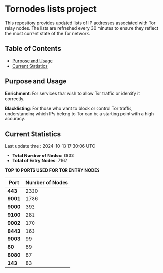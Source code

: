 # Tornodes lists project

This repository provides updated lists of IP addresses associated with Tor relay nodes. The lists are refreshed every 30 minutes to ensure they reflect the most current state of the Tor network.

## Table of Contents

- [Purpose and Usage](#purpose-and-usage)
- [Current Statistics](#current-statistics)


## Purpose and Usage

**Enrichment**: For services that wish to allow Tor traffic or identify it correctly.

**Blacklisting**: For those who want to block or control Tor traffic, understanding which IPs belong to Tor can be a starting point with a high accuracy.

## Current Statistics

Last update time : 2024-10-13 17:30:06 UTC

- **Total Number of Nodes**: 8833
- **Total of Entry Nodes**: 7162

**TOP 10 PORTS USED FOR TOR ENTRY NODES**

| **Port** | **Number of Nodes** |
|------|-----------------|
| **443**   | 2320  |
| **9001**   | 1786  |
| **9000**   | 392  |
| **9100**   | 281  |
| **9002**   | 170  |
| **8443**   | 163  |
| **9003**   | 99  |
| **80**   | 89  |
| **8080**   | 87  |
| **143**   | 83  |

